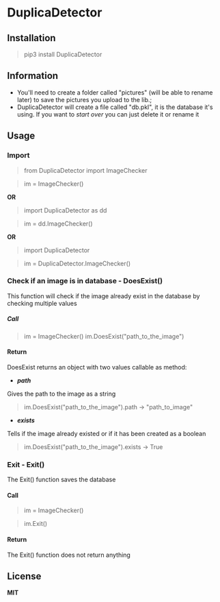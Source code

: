 # DuplicaDetector

## Installation

> pip3 install DuplicaDetector

## Information

- You'll need to create a folder called "pictures" (will be able to rename later) to save the pictures you upload to the lib.;
- DuplicaDetector will create a file called "db.pkl", it is the database it's using. If you want to *start over* you can just delete it or rename it

## Usage

### Import

> from DuplicaDetector import ImageChecker

> im = ImageChecker()

**OR**
> import DuplicaDetector as dd

> im = dd.ImageChecker()

**OR**
> import DuplicaDetector

> im = DuplicaDetector.ImageChecker()

### Check if an image is in database - DoesExist()
This function will check if the image already exist in the database by checking multiple values

##### Call
> im = ImageChecker()
> im.DoesExist("path_to_the_image")

#### Return
DoesExist returns an object with two values callable as method:
- ***path***

Gives the path to the image as a string
> im.DoesExist("path_to_the_image").path
-> "path_to_image"

- ***exists***

Tells if the image already existed or if it has been created as a boolean
> im.DoesExist("path_to_the_image").exists
-> True

### Exit - Exit()
The Exit() function saves the database

#### Call
> im = ImageChecker()

> im.Exit()

#### Return
The Exit() function does not return anything

## License
**MIT**